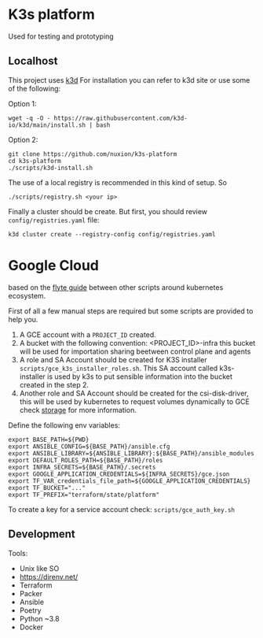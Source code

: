 # K3s platform

Used for testing and prototyping

## Localhost

This project uses [k3d](https://k3d.io/v5.4.4/)
For installation you can refer to k3d site or use some of the following:

Option 1: 
```
wget -q -O - https://raw.githubusercontent.com/k3d-io/k3d/main/install.sh | bash
```

Option 2:
```
git clone https://github.com/nuxion/k3s-platform
cd k3s-platform
./scripts/k3d-install.sh
```
The use of a local registry is recommended in this kind of setup. So 
```
./scripts/registry.sh <your ip>
```

Finally a cluster should be create. But first, you should review `config/registries.yaml` file:

```
k3d cluster create --registry-config config/registries.yaml
```

# Google Cloud

based on the [flyte guide](https://docs.flyte.org/en/latest/deployment/gcp/manual.html#deployment-gcp-manual) between other scripts around kubernetes ecosystem.

First of all a few manual steps are required but some scripts are provided to help you. 

1. A GCE account with a `PROJECT_ID` created. 
2. A bucket with the following convention: <PROJECT_ID>-infra this bucket will be used for importation sharing beetween control plane and agents
3. A role and SA Account should be created for K3S installer `scripts/gce_k3s_installer_roles.sh`. This SA account called k3s-installer is used by k3s to put sensible information into the bucket created in the step 2. 
4. Another role and SA Account should be created for the csi-disk-driver, this will be used by kubernetes to request volumes dynamically to GCE check [storage](/storage/gce/README.md) for more information. 




Define the following env variables:

```
export BASE_PATH=${PWD}
export ANSIBLE_CONFIG=${BASE_PATH}/ansible.cfg
export ANSIBLE_LIBRARY=${ANSIBLE_LIBRARY}:${BASE_PATH}/ansible_modules
export DEFAULT_ROLES_PATH=${BASE_PATH}/roles
export INFRA_SECRETS=${BASE_PATH}/.secrets
export GOOGLE_APPLICATION_CREDENTIALS=${INFRA_SECRETS}/gce.json
export TF_VAR_credentials_file_path=${GOOGLE_APPLICATION_CREDENTIALS}
export TF_BUCKET="..."
export TF_PREFIX="terraform/state/platform"
```

To create a key for a service account check:
`scripts/gce_auth_key.sh`


## Development

Tools:
- Unix like SO
- https://direnv.net/
- Terraform
- Packer
- Ansible
- Poetry
- Python ~3.8
- Docker
